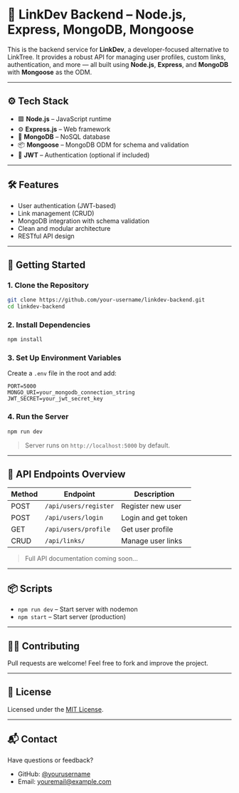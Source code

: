 # 🧠 LinkDev Backend – Node.js, Express, MongoDB, Mongoose

This is the backend service for **LinkDev**, a developer-focused alternative to LinkTree. It provides a robust API for managing user profiles, custom links, authentication, and more — all built using **Node.js**, **Express**, and **MongoDB** with **Mongoose** as the ODM.

---

## ⚙️ Tech Stack

- 🟩 **Node.js** – JavaScript runtime
- ⚙️ **Express.js** – Web framework
- 🍃 **MongoDB** – NoSQL database
- 📦 **Mongoose** – MongoDB ODM for schema and validation
- 🔐 **JWT** – Authentication (optional if included)

---

## 🛠️ Features

- User authentication (JWT-based)
- Link management (CRUD)
- MongoDB integration with schema validation
- Clean and modular architecture
- RESTful API design

---

## 🚀 Getting Started

### 1. Clone the Repository

```bash
git clone https://github.com/your-username/linkdev-backend.git
cd linkdev-backend
```

### 2. Install Dependencies

```bash
npm install
```

### 3. Set Up Environment Variables

Create a `.env` file in the root and add:

```env
PORT=5000
MONGO_URI=your_mongodb_connection_string
JWT_SECRET=your_jwt_secret_key
```

### 4. Run the Server

```bash
npm run dev
```

> Server runs on `http://localhost:5000` by default.

---

## 🧪 API Endpoints Overview

| Method | Endpoint              | Description         |
| ------ | --------------------- | ------------------- |
| POST   | `/api/users/register` | Register new user   |
| POST   | `/api/users/login`    | Login and get token |
| GET    | `/api/users/profile`  | Get user profile    |
| CRUD   | `/api/links/`         | Manage user links   |

> Full API documentation coming soon...

---

## 📦 Scripts

- `npm run dev` – Start server with nodemon
- `npm start` – Start server (production)

---

## 🧑‍💻 Contributing

Pull requests are welcome! Feel free to fork and improve the project.

---

## 📄 License

Licensed under the [MIT License](LICENSE).

---

## 📬 Contact

Have questions or feedback?

- GitHub: [@yourusername](https://github.com/yourusername)
- Email: youremail@example.com
